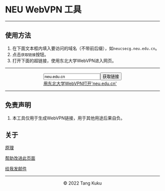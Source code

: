 # NEU WebVPN 工具

---

## 使用方法

1.  在下面文本框内填入要访问的域名（不带前后缀），如`neucsecg.neu.edu.cn`。
2.  点击`获取链接`按钮。
3.  打开下面的超链接，使用东北大学WebVPN进入网页。

---

<html>
    <body>
        <script src="https://cdn.staticfile.org/crypto-js/3.1.9-1/crypto-js.min.js"></script>
        <script src="webvpn.js"></script>
        <div style="display: table; margin-right: auto; margin-left: auto;">
            <input value="neu.edu.cn" type="text" id="url-input">
            <button id="convert">获取链接</button>
            <br>
            <a id="converted-link" href="https://neu.edu.cn/">用东北大学WebVPN打开'neu.edu.cn'</a>
        </div>
    </body>
</html>

---

## 免责声明

1.  本工具仅用于生成WebVPN链接，用于其他用途后果自负。

## 关于

[原理](https://github.com/w43322/neu-webvpn-anysite)

[帮助改进此页面](https://github.com/w43322/w43322.github.io/pulls)

[给我发邮件](mailto:raywang777@foxmail.com)

---

<div style="text-align:center">©️ 2022 Tang Kuku</div>
